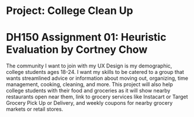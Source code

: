 # Project: College Clean Up 

# DH150 Assignment 01: Heuristic Evaluation by Cortney Chow
The community I want to join with my UX Design is my demographic, college students ages 18-24. I want my skills to be catered to a group that wants streamlined advice or information about moving out, organizing, time management, cooking, cleaning, and more. This project will also help college students with their food and groceries as it will show nearby restaurants open near them, link to grocery services like Instacart or Target Grocery Pick Up or Delivery, and weekly coupons for nearby grocery markets or retail stores. 
